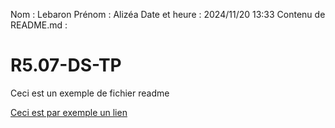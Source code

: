 Nom : Lebaron
Prénom : Alizéa
Date et heure : 2024/11/20 13:33
Contenu de README.md :
# R5.07-DS-TP

Ceci est un exemple de fichier readme

[Ceci est par exemple un lien](https://www.youtube.com/watch?v=dQw4w9WgXcQ)
